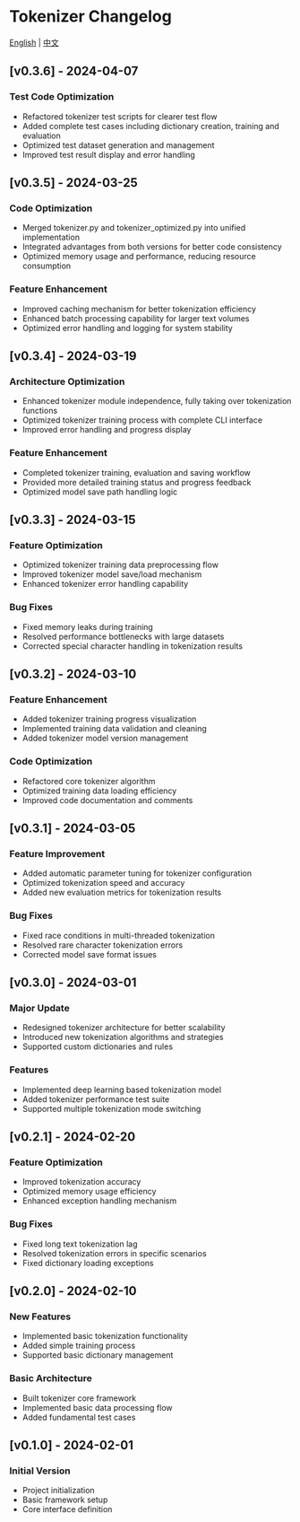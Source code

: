 # Tokenizer Changelog

[English](./for_tokenizer.md) | [中文](../cn/for_tokenizer.md)

## [v0.3.6] - 2024-04-07
### Test Code Optimization
- Refactored tokenizer test scripts for clearer test flow
- Added complete test cases including dictionary creation, training and evaluation
- Optimized test dataset generation and management
- Improved test result display and error handling

## [v0.3.5] - 2024-03-25
### Code Optimization
- Merged tokenizer.py and tokenizer_optimized.py into unified implementation
- Integrated advantages from both versions for better code consistency
- Optimized memory usage and performance, reducing resource consumption

### Feature Enhancement
- Improved caching mechanism for better tokenization efficiency
- Enhanced batch processing capability for larger text volumes
- Optimized error handling and logging for system stability

## [v0.3.4] - 2024-03-19
### Architecture Optimization
- Enhanced tokenizer module independence, fully taking over tokenization functions
- Optimized tokenizer training process with complete CLI interface
- Improved error handling and progress display

### Feature Enhancement
- Completed tokenizer training, evaluation and saving workflow
- Provided more detailed training status and progress feedback
- Optimized model save path handling logic

## [v0.3.3] - 2024-03-15
### Feature Optimization
- Optimized tokenizer training data preprocessing flow
- Improved tokenizer model save/load mechanism
- Enhanced tokenizer error handling capability

### Bug Fixes
- Fixed memory leaks during training
- Resolved performance bottlenecks with large datasets
- Corrected special character handling in tokenization results

## [v0.3.2] - 2024-03-10
### Feature Enhancement
- Added tokenizer training progress visualization
- Implemented training data validation and cleaning
- Added tokenizer model version management

### Code Optimization
- Refactored core tokenizer algorithm
- Optimized training data loading efficiency
- Improved code documentation and comments

## [v0.3.1] - 2024-03-05
### Feature Improvement
- Added automatic parameter tuning for tokenizer configuration
- Optimized tokenization speed and accuracy
- Added new evaluation metrics for tokenization results

### Bug Fixes
- Fixed race conditions in multi-threaded tokenization
- Resolved rare character tokenization errors
- Corrected model save format issues

## [v0.3.0] - 2024-03-01
### Major Update
- Redesigned tokenizer architecture for better scalability
- Introduced new tokenization algorithms and strategies
- Supported custom dictionaries and rules

### Features
- Implemented deep learning based tokenization model
- Added tokenizer performance test suite
- Supported multiple tokenization mode switching

## [v0.2.1] - 2024-02-20
### Feature Optimization
- Improved tokenization accuracy
- Optimized memory usage efficiency
- Enhanced exception handling mechanism

### Bug Fixes
- Fixed long text tokenization lag
- Resolved tokenization errors in specific scenarios
- Fixed dictionary loading exceptions

## [v0.2.0] - 2024-02-10
### New Features
- Implemented basic tokenization functionality
- Added simple training process
- Supported basic dictionary management

### Basic Architecture
- Built tokenizer core framework
- Implemented basic data processing flow
- Added fundamental test cases

## [v0.1.0] - 2024-02-01
### Initial Version
- Project initialization
- Basic framework setup
- Core interface definition